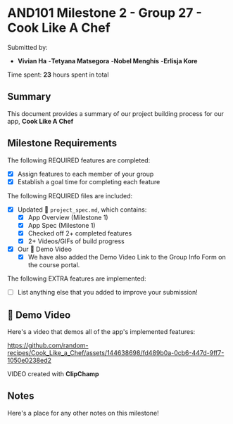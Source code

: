 <!-- (This is a comment) INSTRUCTIONS: Go through this page and fill out any **bolded** entries with their correct values.-->

# AND101 Milestone 2 - **Group 27 - Cook Like A Chef**

Submitted by:
- **Vivian Ha**
-**Tetyana Matsegora**
-**Nobel Menghis**
-**Erlisja Kore**

Time spent: **23** hours spent in total

## Summary

This document provides a summary of our project building process for our app, **Cook Like A Chef**

## Milestone Requirements

<!-- Please be sure to change the [ ] to [x] for any features you completed.  If a feature is not checked [x], you might miss the points for that item! -->

The following REQUIRED features are completed:

- [x] Assign features to each member of your group
- [x] Establish a goal time for completing each feature

The following REQUIRED files are included:

- [X] Updated 📄 `project_spec.md`, which contains:
  - [X] App Overview (Milestone 1)
  - [X] App Spec (Milestone 1)
  - [X] Checked off 2+ completed features
  - [X] 2+ Videos/GIFs of build progress

- [x] Our 🎥 Demo Video
  - [x] We have also added the Demo Video Link to the Group Info Form on the course portal.

The following EXTRA features are implemented:

- [ ] List anything else that you added to improve your submission!

## 🎥 Demo Video

Here's a video that demos all of the app's implemented features:

https://github.com/random-recipes/Cook_Like_a_Chef/assets/144638698/fd489b0a-0cb6-447d-9ff7-1050e0238ed2

VIDEO created with **ClipChamp**

## Notes

Here's a place for any other notes on this milestone!
